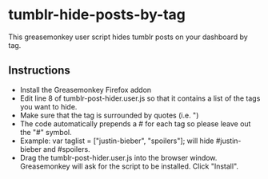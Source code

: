 tumblr-hide-posts-by-tag
========================

This greasemonkey user script hides tumblr posts on your dashboard by tag.

Instructions
------------
* Install the Greasemonkey Firefox addon
* Edit line 8 of tumblr-post-hider.user.js so that it contains a list of the tags you want to hide.
* Make sure that the tag is surrounded by quotes (i.e. ")
* The code automatically prepends a # for each tag so please leave out the "#" symbol.
* Example: var taglist = ["justin-bieber", "spoilers"]; will hide #justin-bieber and #spoilers.
* Drag the tumblr-post-hider.user.js into the browser window. Greasemonkey will ask for the script to be installed. Click "Install".
